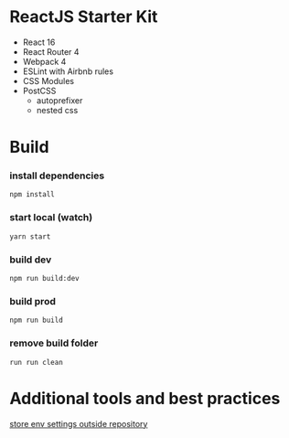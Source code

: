 ReactJS Starter Kit
===================

* React 16
* React Router 4
* Webpack 4
* ESLint with Airbnb rules
* CSS Modules
* PostCSS
  * autoprefixer
  * nested css

# Build

### install dependencies
```npm install```

### start local (watch)
```yarn start```

### build dev
```npm run build:dev```

### build prod
```npm run build```

### remove build folder
```run run clean```

# Additional tools and best practices
[store env settings outside repository](docs/env-settings.md)

